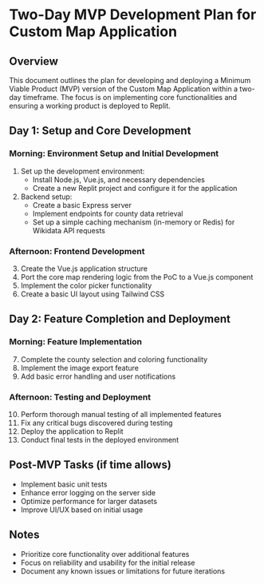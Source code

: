 # Two-Day MVP Development Plan for Custom Map Application

## Overview
This document outlines the plan for developing and deploying a Minimum Viable Product (MVP) version of the Custom Map Application within a two-day timeframe. The focus is on implementing core functionalities and ensuring a working product is deployed to Replit.

## Day 1: Setup and Core Development

### Morning: Environment Setup and Initial Development
1. Set up the development environment:
   - Install Node.js, Vue.js, and necessary dependencies
   - Create a new Replit project and configure it for the application
2. Backend setup:
   - Create a basic Express server
   - Implement endpoints for county data retrieval
   - Set up a simple caching mechanism (in-memory or Redis) for Wikidata API requests

### Afternoon: Frontend Development
3. Create the Vue.js application structure
4. Port the core map rendering logic from the PoC to a Vue.js component
5. Implement the color picker functionality
6. Create a basic UI layout using Tailwind CSS

## Day 2: Feature Completion and Deployment

### Morning: Feature Implementation
7. Complete the county selection and coloring functionality
8. Implement the image export feature
9. Add basic error handling and user notifications

### Afternoon: Testing and Deployment
10. Perform thorough manual testing of all implemented features
11. Fix any critical bugs discovered during testing
12. Deploy the application to Replit
13. Conduct final tests in the deployed environment

## Post-MVP Tasks (if time allows)
- Implement basic unit tests
- Enhance error logging on the server side
- Optimize performance for larger datasets
- Improve UI/UX based on initial usage

## Notes
- Prioritize core functionality over additional features
- Focus on reliability and usability for the initial release
- Document any known issues or limitations for future iterations